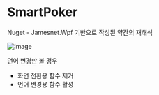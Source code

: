 # SmartPoker
Nuget - Jamesnet.Wpf 기반으로 작성된 약간의 재해석


![image](https://user-images.githubusercontent.com/54387261/225539606-239b038a-1dda-45b8-82b2-cce2ec42b71a.png)


언어 변경만 볼 경우
 - 화면 전환용 함수 제거 
 - 언어 변경용 함수 활성
